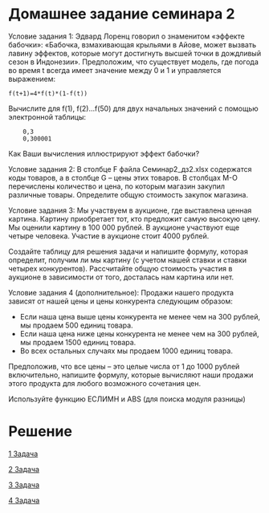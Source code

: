 # Домашнее задание семинара 2

Условие задания 1: Эдвард Лоренц говорил о знаменитом «эффекте бабочки»: «Бабочка, взмахивающая крыльями в Айове, может вызвать лавину эффектов, которые могут достигнуть высшей точки в дождливый сезон в Индонезии».
Предположим, что существует модель, где погода во время t всегда имеет значение между 0 и 1 и управляется выражением:
```
f(t+1)=4*f(t)*(1-f(t))
```
Вычислите для f(1), f(2)…f(50) для двух начальных значений с помощью электронной таблицы:
```
	0,3
	0,300001
```
Как Ваши вычисления иллюстрируют эффект бабочки?

Условие задания 2: В столбце F файла Cеминар2_дз2.xlsx содержатся коды товаров, а в столбце G – цены этих товаров. В столбцах М-О перечислены количество и цена, по которым магазин закупил различные товары. Определите общую стоимость закупок магазина.

Условие задания 3: Мы участвуем в аукционе, где выставлена ценная картина. Картину приобретает тот, кто предложит самую высокую цену. Мы оценили картину в 100 000 рублей. В аукционе участвуют еще четыре человека. Участие в аукционе стоит 4000 рублей. 

Создайте таблицу для решения задачи и напишите формулу, которая определит, получим ли мы картину (с учетом нашей ставки и ставки четырех конкурентов). 
Рассчитайте общую стоимость участия в аукционе в зависимости от того, досталась нам картина или нет.

Условие задания 4 (дополнительное):
Продажи нашего продукта зависят от нашей цены и цены конкурента следующим образом:
- Если наша цена выше цены конкурента не менее чем на 300 рублей, мы продаем 500 единиц товара.
- Если наша цена ниже цены конкурента не менее чем на 300 рублей, мы продаем 1500 единиц товара.
- Во всех остальных случаях мы продаем 1000 единиц товара.

Предположив, что все цены – это целые числа от 1 до 1000  рублей включительно, напишите формулу, которые вычисляют наши продажи этого продукта для любого возможного сочетания цен.

Используйте функцию ЕСЛИМН и ABS (для поиска модуля разницы)

# Решение
[1 Задача]()

[2 Задача]()

[3 Задача]()

[4 Задача]()